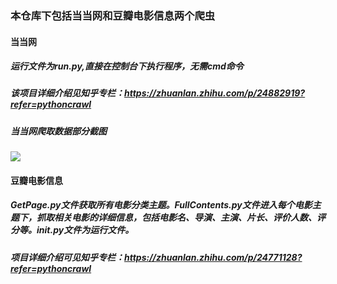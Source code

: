 ### 本仓库下包括当当网和豆瓣电影信息两个爬虫
#### 当当网
##### 运行文件为run.py,直接在控制台下执行程序，无需cmd命令
##### 该项目详细介绍见知乎专栏：https://zhuanlan.zhihu.com/p/24882919?refer=pythoncrawl
##### 当当网爬取数据部分截图
![](https://github.com/HunterChao/Dangdang/blob/master/Dangdang/dangdang/dangdang.png)
<br>
#### 豆瓣电影信息
##### GetPage.py文件获取所有电影分类主题。FullContents.py文件进入每个电影主题下，抓取相关电影的详细信息，包括电影名、导演、主演、片长、评价人数、评分等。__init__.py文件为运行文件。
##### 项目详细介绍可见知乎专栏：https://zhuanlan.zhihu.com/p/24771128?refer=pythoncrawl

